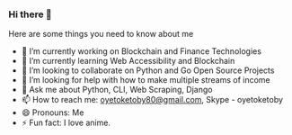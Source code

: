 ### Hi there 👋

Here are some things you need to know about me

- 🔭 I’m currently working on Blockchain and Finance Technologies
- 🌱 I’m currently learning Web Accessibility and Blockchain
- 👯 I’m looking to collaborate on Python and Go Open Source Projects
- 🤔 I’m looking for help with how to make multiple streams of income
- 💬 Ask me about Python, CLI, Web Scraping, Django
- 📫 How to reach me: oyetoketoby80@gmail.com, Skype - oyetoketoby
- 😄 Pronouns: Me
- ⚡ Fun fact: I love anime.

